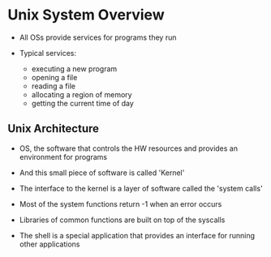 # Unix System Overview

- All OSs provide services for programs they run

- Typical services:
  - executing a new program
  - opening a file
  - reading a file
  - allocating a region of memory
  - getting the current time of day

## Unix Architecture

- OS, the software that controls the HW resources and provides an environment for programs
- And this small piece of software is called 'Kernel'

- The interface to the kernel is a layer of software called the 'system calls'
- Most of the system functions return -1 when an error occurs

- Libraries of common functions are built on top of the syscalls

- The shell is a special application that provides an interface for running other applications
